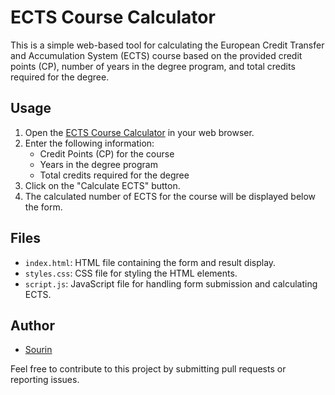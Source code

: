 # ECTS Course Calculator

This is a simple web-based tool for calculating the European Credit Transfer and Accumulation System (ECTS) course based on the provided credit points (CP), number of years in the degree program, and total credits required for the degree.

## Usage

1. Open the [ECTS Course Calculator](https://sourinkrpal.github.io/ects-course-calculator/) in your web browser.
2. Enter the following information:
   - Credit Points (CP) for the course
   - Years in the degree program
   - Total credits required for the degree
3. Click on the "Calculate ECTS" button.
4. The calculated number of ECTS for the course will be displayed below the form.

## Files

- `index.html`: HTML file containing the form and result display.
- `styles.css`: CSS file for styling the HTML elements.
- `script.js`: JavaScript file for handling form submission and calculating ECTS.

## Author

- [Sourin](https://github.com/sourinkrpal)

Feel free to contribute to this project by submitting pull requests or reporting issues.
